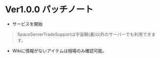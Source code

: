 # Ver1.0.0 パッチノート

- サービスを開始   
> SpaceServerTradeSupportは宇宙鯖(裏)以外のサーバーでも利用できます。 
- Wikiに情報がないアイテムは相場のみ確認可能。
